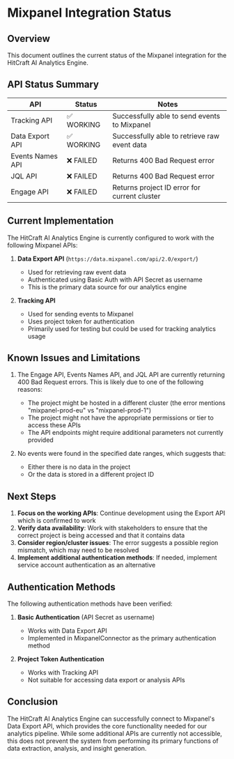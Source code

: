 # Mixpanel Integration Status

## Overview
This document outlines the current status of the Mixpanel integration for the HitCraft AI Analytics Engine.

## API Status Summary

| API                  | Status  | Notes                                                   |
|----------------------|---------|--------------------------------------------------------|
| Tracking API         | ✅ WORKING | Successfully able to send events to Mixpanel          |
| Data Export API      | ✅ WORKING | Successfully able to retrieve raw event data          |
| Events Names API     | ❌ FAILED  | Returns 400 Bad Request error                          |
| JQL API              | ❌ FAILED  | Returns 400 Bad Request error                          |
| Engage API           | ❌ FAILED  | Returns project ID error for current cluster           |

## Current Implementation

The HitCraft AI Analytics Engine is currently configured to work with the following Mixpanel APIs:

1. **Data Export API** (`https://data.mixpanel.com/api/2.0/export/`)
   - Used for retrieving raw event data
   - Authenticated using Basic Auth with API Secret as username
   - This is the primary data source for our analytics engine

2. **Tracking API**
   - Used for sending events to Mixpanel
   - Uses project token for authentication
   - Primarily used for testing but could be used for tracking analytics usage

## Known Issues and Limitations

1. The Engage API, Events Names API, and JQL API are currently returning 400 Bad Request errors. 
   This is likely due to one of the following reasons:
   - The project might be hosted in a different cluster (the error mentions "mixpanel-prod-eu" vs "mixpanel-prod-1")
   - The project might not have the appropriate permissions or tier to access these APIs
   - The API endpoints might require additional parameters not currently provided

2. No events were found in the specified date ranges, which suggests that:
   - Either there is no data in the project
   - Or the data is stored in a different project ID

## Next Steps

1. **Focus on the working APIs**: Continue development using the Export API which is confirmed to work
2. **Verify data availability**: Work with stakeholders to ensure that the correct project is being accessed and that it contains data
3. **Consider region/cluster issues**: The error suggests a possible region mismatch, which may need to be resolved
4. **Implement additional authentication methods**: If needed, implement service account authentication as an alternative

## Authentication Methods

The following authentication methods have been verified:

1. **Basic Authentication** (API Secret as username)
   - Works with Data Export API
   - Implemented in MixpanelConnector as the primary authentication method

2. **Project Token Authentication**
   - Works with Tracking API
   - Not suitable for accessing data export or analysis APIs

## Conclusion

The HitCraft AI Analytics Engine can successfully connect to Mixpanel's Data Export API, which provides the core functionality needed for our analytics pipeline. While some additional APIs are currently not accessible, this does not prevent the system from performing its primary functions of data extraction, analysis, and insight generation.
